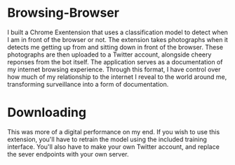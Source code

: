 # Browsing-Browser

I built a Chrome Exentension that uses a classification model to detect when I am in front of the browser or not. The extension takes photographs when it detects me getting up from and sitting down in front of the browser. These photographs are then uploaded to a Twitter account, alongside cheery reponses from the bot itself. The application serves as a documentation of my internet browsing experience. Through this format, I have control over how much of my relationship to the internet I reveal to the world around me, transforming surveillance into a form of documentation. 

# Downloading
This was more of a digital performance on my end. If you wish to use this extension, you'll have to retrain the model using the included training interface. You'll also have to make your own Twitter account, and replace the sever endpoints with your own server. 
